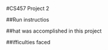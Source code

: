 #CS457 Project 2

##Run instructios



##hat was accomplished in this project

##ifficulties faced


